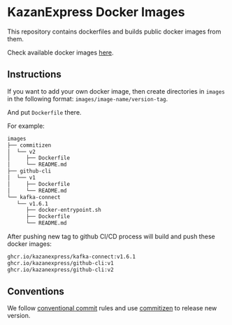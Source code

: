 # KazanExpress Docker Images

This repository contains dockerfiles and builds public docker images from them.

Check available docker images [here](https://github.com/orgs/KazanExpress/packages?repo_name=ke-infra-docker).

## Instructions

If you want to add your own docker image, then create directories in `images` in the following format: `images/image-name/version-tag`.

And put `Dockerfile` there.

For example:

```bash
images
├── commitizen
│  └── v2
│     ├── Dockerfile
│     └── README.md
├── github-cli
│  └── v1
│     ├── Dockerfile
│     └── README.md
└── kafka-connect
   └── v1.6.1
      ├── docker-entrypoint.sh
      ├── Dockerfile
      └── README.md
```

After pushing new tag to github CI/CD process will build and push these docker images:

```txt
ghcr.io/kazanexpress/kafka-connect:v1.6.1
ghcr.io/kazanexpress/github-cli:v1
ghcr.io/kazanexpress/github-cli:v2
```

## Conventions

We follow [conventional commit](https://www.conventionalcommits.org/en/v1.0.0/) rules and use [commitizen](https://commitizen-tools.github.io/commitizen/) to release new version.
